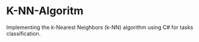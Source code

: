 # K-NN-Algoritm
 Implementing the k-Nearest Neighbors (k-NN) algorithm using C# for tasks classification.
